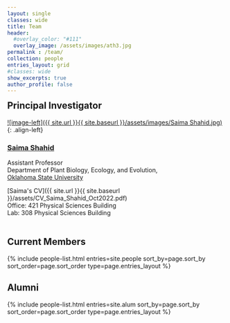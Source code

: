 ```yaml
---
layout: single
classes: wide
title: Team
header:
  #overlay_color: "#111"
  overlay_image: /assets/images/ath3.jpg
permalink : /team/
collection: people
entries_layout: grid
#classes: wide
show_excerpts: true
author_profile: false
---
```

<h2  style="margin-top: 0">Principal Investigator</h2>

[![image-left]({{ site.url }}{{ site.baseurl }}/assets/images/Saima Shahid.jpg)](https://plantbio.okstate.edu/faculty/faculty){: .align-left}  
### [**Saima Shahid**](https://experts.okstate.edu/saima.shahid)

Assistant Professor  
Department of Plant Biology, Ecology, and Evolution,  
[Oklahoma State University](https://plantbio.okstate.edu/)  

[Saima's CV]({{ site.url }}{{ site.baseurl }}/assets/CV_Saima_Shahid_Oct2022.pdf)  <a href="http://scholar.google.com/citations?user=lez4bcIAAAAJ&hl=en" itemprop="sameAs" rel="nofollow noopener noreferrer">
  <i class="fab fa-google" aria-hidden="true" style="color:#4c8bf5"> </i></a>
<a href="https://orcid.org/0000-0001-9385-0925" itemprop="sameAs" rel="nofollow noopener noreferrer">
  <i class="fas fa-info-circle" aria-hidden="true" style="color:#ABC953"></i></a>
<a title='Email' href="mailto:saima.shahid@okstate.edu">
  <i class="fas fa-envelope fa-fw" style="color:#000000"></i></a>
<a title="Twitter" href="https://twitter.com/psaima">
  <i class="fab fa-fw fa-twitter" style="color:#00acee"></i></a>  
  Office: 421 Physical Sciences Building  
  Lab: 308 Physical Sciences Building  
<br>
## Current Members
<section class="page__content cf">

<div class="entries-{{ page.entries_layout }}">
  {% include people-list.html entries=site.people sort_by=page.sort_by sort_order=page.sort_order type=page.entries_layout %}
</div>
</section>

## Alumni
<section class="page__content cf">

<div class="entries-{{ page.entries_layout }}">
  {% include people-list.html entries=site.alum sort_by=page.sort_by sort_order=page.sort_order type=page.entries_layout %}
</div>
</section>
